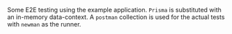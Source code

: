 Some E2E testing using the example application. `Prisma` is substituted with an in-memory data-context. A `postman` collection is used for the actual tests with `newman` as the runner.
